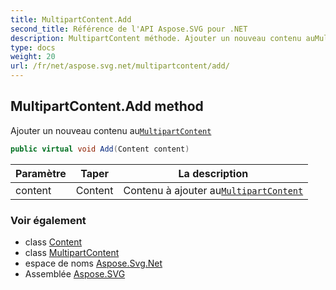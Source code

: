 ```yaml
---
title: MultipartContent.Add
second_title: Référence de l'API Aspose.SVG pour .NET
description: MultipartContent méthode. Ajouter un nouveau contenu auMultipartContent
type: docs
weight: 20
url: /fr/net/aspose.svg.net/multipartcontent/add/
---
```

## MultipartContent.Add method

Ajouter un nouveau contenu au[`MultipartContent`](../)

```csharp
public virtual void Add(Content content)
```

| Paramètre | Taper | La description |
| --- | --- | --- |
| content | Content | Contenu à ajouter au[`MultipartContent`](../) |

### Voir également

* class [Content](../../content/)
* class [MultipartContent](../)
* espace de noms [Aspose.Svg.Net](../../multipartcontent/)
* Assemblée [Aspose.SVG](../../../)


